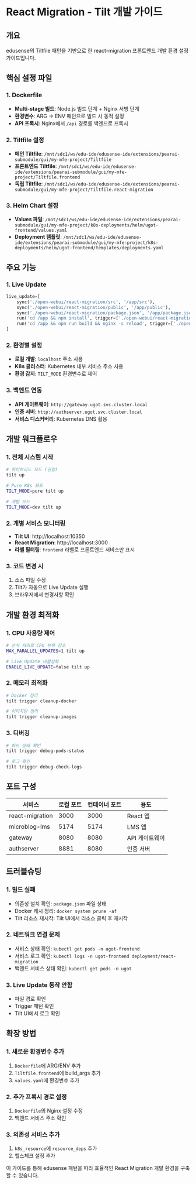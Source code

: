 # React Migration - Tilt 개발 가이드

## 개요
edusense의 Tiltfile 패턴을 기반으로 한 react-migration 프론트엔드 개발 환경 설정 가이드입니다.

## 핵심 설정 파일

### 1. Dockerfile
- **Multi-stage 빌드**: Node.js 빌드 단계 + Nginx 서빙 단계
- **환경변수**: ARG → ENV 패턴으로 빌드 시 동적 설정
- **API 프록시**: Nginx에서 `/api` 경로를 백엔드로 프록시

### 2. Tiltfile 설정
- **메인 Tiltfile**: `/mnt/sdc1/ws/edu-ide/edusense-ide/extensions/pearai-submodule/gui/my-mfe-project/Tiltfile`
- **프론트엔드 Tiltfile**: `/mnt/sdc1/ws/edu-ide/edusense-ide/extensions/pearai-submodule/gui/my-mfe-project/Tiltfile.frontend`
- **독립 Tiltfile**: `/mnt/sdc1/ws/edu-ide/edusense-ide/extensions/pearai-submodule/gui/my-mfe-project/Tiltfile.react-migration`

### 3. Helm Chart 설정
- **Values 파일**: `/mnt/sdc1/ws/edu-ide/edusense-ide/extensions/pearai-submodule/gui/my-mfe-project/k8s-deployments/helm/ugot-frontend/values.yaml`
- **Deployment 템플릿**: `/mnt/sdc1/ws/edu-ide/edusense-ide/extensions/pearai-submodule/gui/my-mfe-project/k8s-deployments/helm/ugot-frontend/templates/deployments.yaml`

## 주요 기능

### 1. Live Update
```python
live_update=[
    sync('./open-webui/react-migration/src', '/app/src'),
    sync('./open-webui/react-migration/public', '/app/public'),
    sync('./open-webui/react-migration/package.json', '/app/package.json'),
    run('cd /app && npm install', trigger=['./open-webui/react-migration/package.json']),
    run('cd /app && npm run build && nginx -s reload', trigger=['./open-webui/react-migration/src'])
]
```

### 2. 환경별 설정
- **로컬 개발**: `localhost` 주소 사용
- **K8s 클러스터**: Kubernetes 내부 서비스 주소 사용
- **환경 감지**: `TILT_MODE` 환경변수로 제어

### 3. 백엔드 연동
- **API 게이트웨이**: `http://gateway.ugot.svc.cluster.local`
- **인증 서버**: `http://authserver.ugot.svc.cluster.local`
- **서비스 디스커버리**: Kubernetes DNS 활용

## 개발 워크플로우

### 1. 전체 시스템 시작
```bash
# 하이브리드 모드 (권장)
tilt up

# Pure K8s 모드
TILT_MODE=pure tilt up

# 개발 모드
TILT_MODE=dev tilt up
```

### 2. 개별 서비스 모니터링
- **Tilt UI**: http://localhost:10350
- **React Migration**: http://localhost:3000
- **라벨 필터링**: `frontend` 라벨로 프론트엔드 서비스만 표시

### 3. 코드 변경 시
1. 소스 파일 수정
2. Tilt가 자동으로 Live Update 실행
3. 브라우저에서 변경사항 확인

## 개발 환경 최적화

### 1. CPU 사용량 제어
```bash
# 순차 처리로 CPU 부하 감소
MAX_PARALLEL_UPDATES=1 tilt up

# Live Update 비활성화
ENABLE_LIVE_UPDATE=false tilt up
```

### 2. 메모리 최적화
```bash
# Docker 정리
tilt trigger cleanup-docker

# 이미지만 정리
tilt trigger cleanup-images
```

### 3. 디버깅
```bash
# 파드 상태 확인
tilt trigger debug-pods-status

# 로그 확인
tilt trigger debug-check-logs
```

## 포트 구성

| 서비스 | 로컬 포트 | 컨테이너 포트 | 용도 |
|--------|----------|--------------|------|
| react-migration | 3000 | 3000 | React 앱 |
| microblog-lms | 5174 | 5174 | LMS 앱 |
| gateway | 8080 | 8080 | API 게이트웨이 |
| authserver | 8881 | 8080 | 인증 서버 |

## 트러블슈팅

### 1. 빌드 실패
- 의존성 설치 확인: `package.json` 파일 상태
- Docker 캐시 정리: `docker system prune -af`
- Tilt 리소스 재시작: Tilt UI에서 리소스 클릭 후 재시작

### 2. 네트워크 연결 문제
- 서비스 상태 확인: `kubectl get pods -n ugot-frontend`
- 서비스 로그 확인: `kubectl logs -n ugot-frontend deployment/react-migration`
- 백엔드 서비스 상태 확인: `kubectl get pods -n ugot`

### 3. Live Update 동작 안함
- 파일 경로 확인
- Trigger 패턴 확인
- Tilt UI에서 로그 확인

## 확장 방법

### 1. 새로운 환경변수 추가
1. `Dockerfile`에 ARG/ENV 추가
2. `Tiltfile.frontend`에 build_args 추가
3. `values.yaml`에 환경변수 추가

### 2. 추가 프록시 경로 설정
1. `Dockerfile`의 Nginx 설정 수정
2. 백엔드 서비스 주소 확인

### 3. 의존성 서비스 추가
1. `k8s_resource`에 `resource_deps` 추가
2. 헬스체크 설정 추가

이 가이드를 통해 edusense 패턴을 따라 효율적인 React Migration 개발 환경을 구축할 수 있습니다.